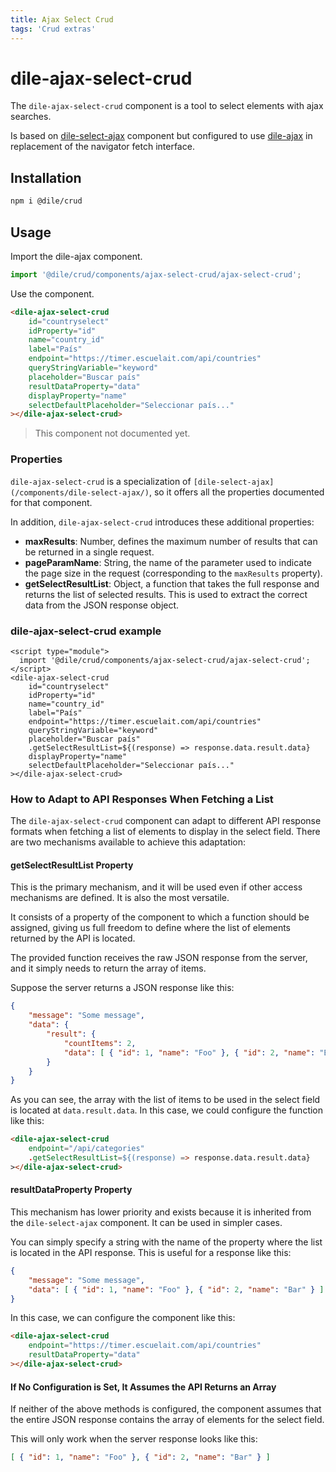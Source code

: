 ```yaml
---
title: Ajax Select Crud
tags: 'Crud extras'
---
```


# dile-ajax-select-crud

The `dile-ajax-select-crud` component is a tool to select elements with ajax searches. 

Is based on [dile-select-ajax](/components/dile-select-ajax/) component but configured to use [dile-ajax](/components/dile-select-ajax/) in replacement of the navigator fetch interface.

## Installation

```bash
npm i @dile/crud
```

## Usage

Import the dile-ajax component.

```javascript
import '@dile/crud/components/ajax-select-crud/ajax-select-crud';
```

Use the component.

```html
<dile-ajax-select-crud
    id="countryselect"
    idProperty="id"
    name="country_id"
    label="País"
    endpoint="https://timer.escuelait.com/api/countries" 
    queryStringVariable="keyword"
    placeholder="Buscar país"
    resultDataProperty="data"
    displayProperty="name"
    selectDefaultPlaceholder="Seleccionar país..."
></dile-ajax-select-crud>
```


> This component not documented yet.

### Properties

`dile-ajax-select-crud` is a specialization of `[dile-select-ajax](/components/dile-select-ajax/)`, so it offers all the properties documented for that component.

In addition, `dile-ajax-select-crud` introduces these additional properties:

- **maxResults**: Number, defines the maximum number of results that can be returned in a single request.
- **pageParamName**: String, the name of the parameter used to indicate the page size in the request (corresponding to the `maxResults` property).
- **getSelectResultList**: Object, a function that takes the full response and returns the list of selected results. This is used to extract the correct data from the JSON response object. 

### dile-ajax-select-crud example

```html:preview
<script type="module">
  import '@dile/crud/components/ajax-select-crud/ajax-select-crud';
</script>
<dile-ajax-select-crud
    id="countryselect"
    idProperty="id"
    name="country_id"
    label="País"
    endpoint="https://timer.escuelait.com/api/countries" 
    queryStringVariable="keyword"
    placeholder="Buscar país"
    .getSelectResultList=${(response) => response.data.result.data}
    displayProperty="name"
    selectDefaultPlaceholder="Seleccionar país..."
></dile-ajax-select-crud>
```

### How to Adapt to API Responses When Fetching a List

The `dile-ajax-select-crud` component can adapt to different API response formats when fetching a list of elements to display in the select field. There are two mechanisms available to achieve this adaptation:

#### getSelectResultList Property

This is the primary mechanism, and it will be used even if other access mechanisms are defined. It is also the most versatile.

It consists of a property of the component to which a function should be assigned, giving us full freedom to define where the list of elements returned by the API is located.

The provided function receives the raw JSON response from the server, and it simply needs to return the array of items.

Suppose the server returns a JSON response like this:

```json
{
    "message": "Some message",
    "data": {
        "result": {
            "countItems": 2,
            "data": [ { "id": 1, "name": "Foo" }, { "id": 2, "name": "Bar" } ]
        }
    }
}
```

As you can see, the array with the list of items to be used in the select field is located at `data.result.data`. In this case, we could configure the function like this:

```html
<dile-ajax-select-crud
    endpoint="/api/categories" 
    .getSelectResultList=${(response) => response.data.result.data}
></dile-ajax-select-crud>
```

#### resultDataProperty Property

This mechanism has lower priority and exists because it is inherited from the `dile-select-ajax` component. It can be used in simpler cases.

You can simply specify a string with the name of the property where the list is located in the API response. This is useful for a response like this:

```json
{
    "message": "Some message",
    "data": [ { "id": 1, "name": "Foo" }, { "id": 2, "name": "Bar" } ]
}
```

In this case, we can configure the component like this:

```html
<dile-ajax-select-crud
    endpoint="https://timer.escuelait.com/api/countries" 
    resultDataProperty="data"
></dile-ajax-select-crud>
```

#### If No Configuration is Set, It Assumes the API Returns an Array

If neither of the above methods is configured, the component assumes that the entire JSON response contains the array of elements for the select field.

This will only work when the server response looks like this:

```json
[ { "id": 1, "name": "Foo" }, { "id": 2, "name": "Bar" } ]
```